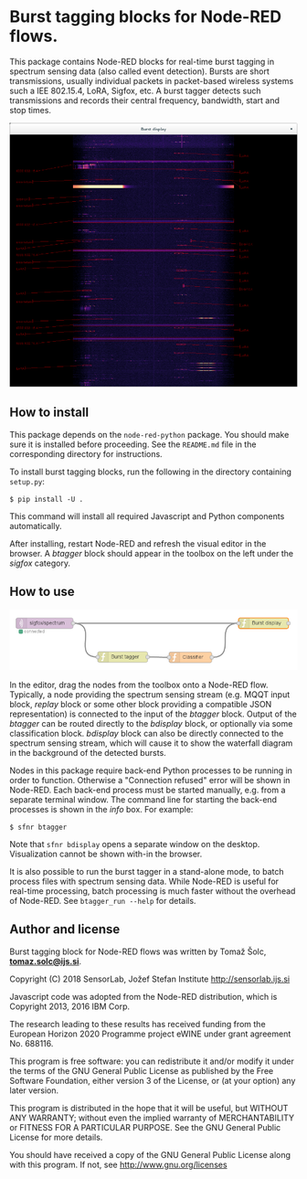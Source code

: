 # Burst tagging blocks for Node-RED flows.

This package contains Node-RED blocks for real-time burst tagging in spectrum
sensing data (also called event detection). Bursts are short transmissions, usually
individual packets in packet-based wireless systems such a IEE 802.15.4, LoRA,
Sigfox, etc. A burst tagger detects such transmissions and records their
central frequency, bandwidth, start and stop times.

![](../figures/burst-display.png)

## How to install

This package depends on the `node-red-python` package. You should make sure it
is installed before proceeding. See the `README.md` file in the corresponding
directory for instructions.

To install burst tagging blocks, run the following in the directory containing
`setup.py`:

    $ pip install -U .

This command will install all required Javascript and Python components
automatically.

After installing, restart Node-RED and refresh the visual editor in the
browser. A *btagger* block should appear in the toolbox on the left under the
*sigfox* category.

## How to use

![](../figures/burst-tagging-flow.png)

In the editor, drag the nodes from the toolbox onto a Node-RED flow. Typically,
a node providing the spectrum sensing stream (e.g. MQQT input block, *replay*
block or some other block providing a compatible JSON representation) is
connected to the input of the *btagger* block. Output of the *btagger* can be
routed directly to the *bdisplay* block, or optionally via some classification
block. *bdisplay* block can also be directly connected to the spectrum sensing
stream, which will cause it to show the waterfall diagram in the background of
the detected bursts.

Nodes in this package require back-end Python processes to be running in order
to function.  Otherwise a "Connection refused" error will be shown in Node-RED.
Each back-end process must be started manually, e.g. from a separate terminal
window. The command line for starting the back-end processes is shown in the
*info* box. For example:

    $ sfnr btagger

Note that `sfnr bdisplay` opens a separate window on the desktop. Visualization
cannot be shown with-in the browser.

It is also possible to run the burst tagger in a stand-alone mode, to batch
process files with spectrum sensing data. While Node-RED is useful for
real-time processing, batch processing is much faster without the overhead of
Node-RED. See `btagger_run --help` for details.

## Author and license

Burst tagging block for Node-RED flows was written by Tomaž Šolc,
**tomaz.solc@ijs.si**.

Copyright (C) 2018 SensorLab, Jožef Stefan Institute http://sensorlab.ijs.si

Javascript code was adopted from the Node-RED distribution, which is Copyright
2013, 2016 IBM Corp.

The research leading to these results has received funding from the European
Horizon 2020 Programme project eWINE under grant agreement No. 688116.

This program is free software: you can redistribute it and/or modify it under
the terms of the GNU General Public License as published by the Free Software
Foundation, either version 3 of the License, or (at your option) any later
version.

This program is distributed in the hope that it will be useful, but WITHOUT ANY
WARRANTY; without even the implied warranty of MERCHANTABILITY or FITNESS FOR A
PARTICULAR PURPOSE.  See the GNU General Public License for more details.

You should have received a copy of the GNU General Public License along with
this program. If not, see http://www.gnu.org/licenses
